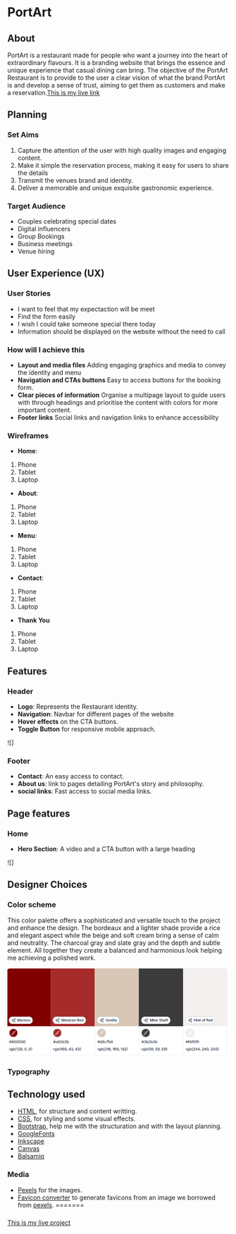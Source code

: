# PortArt

## About
PortArt is a restaurant made for people who want  a journey into the heart of extraordinary flavours. It is a branding website that brings the essence and unique experience that casual dining can bring. The objective of the PortArt Restaurant is to provide to the user a clear vision of what the brand PortArt is and develop a sense of trust, aiming to get them as customers and make a reservation.[This is my live link](https://dinacoding.github.io/PortArt/)

## Planning
### Set Aims
1. Capture the attention of the user with high quality images and engaging content.
2. Make it simple the reservation process, making it easy for users to share the details
3. Transmit the venues brand and identity.
4. Deliver a memorable and unique exquisite gastronomic experience.

### Target Audience 
- Couples celebrating special dates
- Digital influencers
- Group Bookings
- Business meetings
- Venue hiring


## User Experience (UX)

### User Stories
- I want to feel that my expectaction will be meet
- Find the form easily
- I wish I could take someone special there today
- Information should be displayed on the website without the need to call

### How will I achieve this 
- **Layout and media files** Adding engaging graphics and media to convey the identity and menu
- **Navigation and CTAs buttons** Easy to access buttons for the booking form.
- **Clear pieces of information** Organise a multipage layout to guide users with through headings and prioritise the content with colors for more important content.
- **Footer links** Social links and navigation links to enhance accessibility

### Wireframes
- **Home**:
1. Phone
2. Tablet
3. Laptop

- **About**:
1. Phone
2. Tablet
3. Laptop

- **Menu**:
1. Phone
2. Tablet
3. Laptop

- **Contact**:
1. Phone
2. Tablet
3. Laptop

- **Thank You**
1. Phone
2. Tablet
3. Laptop

## Features
### Header
- **Logo**: Represents the Restaurant identity.
- **Navigation**: Navbar for different pages of the website
- **Hover effects** on the CTA buttons.
- **Toggle Button** for responsive mobile approach.

![]

### Footer
- **Contact**: An easy access to contact.
- **About us**: link to pages detailing PortArt's story and philosophy.
- **social links**: Fast access to social media links.

## Page features
### Home 
- **Hero Section**: A video  and a CTA button with a large heading


![]

## Designer Choices

### Color scheme
This color palette offers a sophisticated and versatile touch to the project and enhance the design. The bordeaux and a lighter shade provide a rice and elegant aspect while the beige and soft cream bring a sense of calm and neutrality. The charcoal gray and slate gray and the depth and subtle element. All together they create a balanced and harmonious look helping me achieving a polished work.

![Palette](documentation/color%20palette.png)

### Typography


## Technology used
- [HTML](https://developer.mozilla.org/en-US/docs/Web/HTML), for structure and content writting.
- [CSS](https://developer.mozilla.org/en-US/docs/Web/CSS), for styling and some visual effects.
- [Bootstrap](https://getbootstrap.com/), help me with the structuration and with the layout planning.
- [GoogleFonts]()
- [Inkscape]()
- [Canvas]()
- [Balsamiq]()



### Media

- [Pexels](https://www.pexels.com/) for the images.
- [Favicon converter](https://favicon.io/favicon-converter/) to generate favicons from an image we borrowed from [pexels](https://www.pinclipart.com/maxpin/oRmTTb/).
=======

### 
[This is my live project][def]

[def]: https://dinacoding.github.io/PortArt/gi

